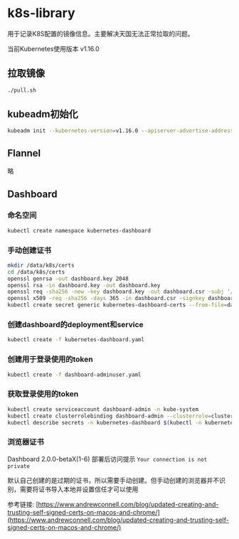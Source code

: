 # k8s-library
用于记录K8S配置的镜像信息。主要解决天国无法正常拉取的问题。

当前Kubernetes使用版本 v1.16.0


## 拉取镜像

```bash
./pull.sh
```

## kubeadm初始化

```bash
kubeadm init --kubernetes-version=v1.16.0 --apiserver-advertise-address=HOST_IP --token=abcdef.0123456789abcdef --token-ttl=0 --pod-network-cidr=10.244.0.0/16
```

## Flannel

略

## Dashboard

### 命名空间

```bash
kubectl create namespace kubernetes-dashboard
```

### 手动创建证书

```bash
mkdir /data/k8s/certs
cd /data/k8s/certs
openssl genrsa -out dashboard.key 2048
openssl rsa -in dashboard.key -out dashboard.key
openssl req -sha256 -new -key dashboard.key -out dashboard.csr -subj '/CN=localhost'
openssl x509 -req -sha256 -days 365 -in dashboard.csr -signkey dashboard.key -out dashboard.crt
kubectl create secret generic kubernetes-dashboard-certs --from-file=dashboard.key --from-file=dashboard.crt -n kubernetes-dashboard
```

### 创建dashboard的deployment和service

```bash
kubectl create -f kubernetes-dashboard.yaml
```

### 创建用于登录使用的token

```bash
kubectl create -f dashboard-adminuser.yaml
```

### 获取登录使用的token

```bash
kubectl create serviceaccount dashboard-admin -n kube-system
kubectl create clusterrolebinding dashboard-admin --clusterrole=cluster-admin --serviceaccount=kube-system:dashboard-admin
kubectl describe secrets -n kubernetes-dashboard $(kubectl -n kubernetes-dashboard get secret | awk '/dashboard-admin/{print $1}')
```

### 浏览器证书

Dashboard 2.0.0-betaX(1-6) 部署后访问提示 `Your connection is not private`

默认自己创建的是过期的证书，所以需要手动创建。但手动创建的浏览器并不识别，需要将证书导入本地并设置信任才可以使用

参考链接: [https://www.andrewconnell.com/blog/updated-creating-and-trusting-self-signed-certs-on-macos-and-chrome/](https://www.andrewconnell.com/blog/updated-creating-and-trusting-self-signed-certs-on-macos-and-chrome/)

